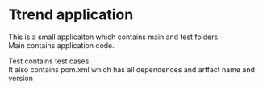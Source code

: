 # Ttrend application






This is a small applicaiton which contains main and test folders.  
Main contains application code.  

Test contains test cases.  
It also contains pom.xml which has all dependences and artfact name and version

